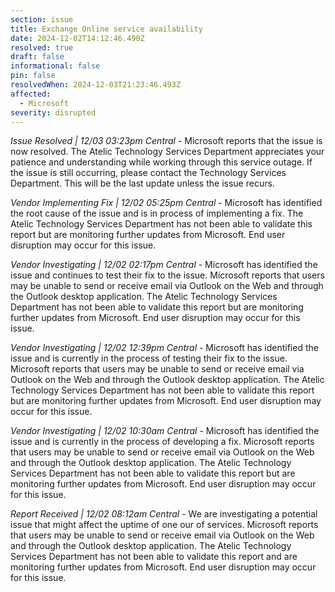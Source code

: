 ```yaml
---
section: issue
title: Exchange Online service availability
date: 2024-12-02T14:12:46.490Z
resolved: true
draft: false
informational: false
pin: false
resolvedWhen: 2024-12-03T21:23:46.493Z
affected:
  - Microsoft
severity: disrupted
---
```

*Issue Resolved | 12/03 03:23pm Central* - Microsoft reports that the issue is now resolved. The Atelic Technology Services Department appreciates your patience and understanding while working through this service outage. If the issue is still occurring, please contact the Technology Services Department. This will be the last update unless the issue recurs.

*Vendor Implementing Fix | 12/02 05:25pm Central* - Microsoft has identified the root cause of the issue and is in process of implementing a fix. The Atelic Technology Services Department has not been able to validate this report but are monitoring further updates from Microsoft. End user disruption may occur for this issue.

*Vendor Investigating | 12/02 02:17pm Central* - Microsoft has identified the issue and continues to test their fix to the issue. Microsoft reports that users may be unable to send or receive email via Outlook on the Web and through the Outlook desktop application. The Atelic Technology Services Department has not been able to validate this report but are monitoring further updates from Microsoft. End user disruption may occur for this issue.

*Vendor Investigating | 12/02 12:39pm Central* - Microsoft has identified the issue and is currently in the process of testing their fix to the issue. Microsoft reports that users may be unable to send or receive email via Outlook on the Web and through the Outlook desktop application. The Atelic Technology Services Department has not been able to validate this report but are monitoring further updates from Microsoft. End user disruption may occur for this issue.

*Vendor Investigating | 12/02 10:30am Central* - Microsoft has identified the issue and is currently in the process of developing a fix. Microsoft reports that users may be unable to send or receive email via Outlook on the Web and through the Outlook desktop application. The Atelic Technology Services Department has not been able to validate this report but are monitoring further updates from Microsoft. End user disruption may occur for this issue.

*Report Received | 12/02 08:12am Central* - We are investigating a potential issue that might affect the uptime of one our of services. Microsoft reports that users may be unable to send or receive email via Outlook on the Web and through the Outlook desktop application. The Atelic Technology Services Department has not been able to validate this report and are monitoring further updates from Microsoft. End user disruption may occur for this issue.